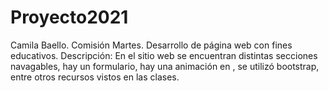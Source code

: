 # Proyecto2021
Camila Baello. Comisión Martes. 
Desarrollo de página web con fines educativos. 
Descripción: En el sitio web se encuentran distintas secciones navagables, hay un formulario, hay una animación en <body>, se utilizó bootstrap, entre otros recursos vistos en las clases. 
